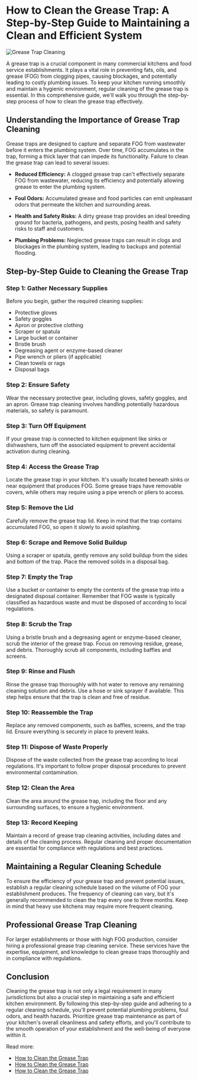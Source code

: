 # How to Clean the Grease Trap: A Step-by-Step Guide to Maintaining a Clean and Efficient System

![Grease Trap Cleaning](https://thumbs.dreamstime.com/b/grease-tank-outdoor-trap-outside-restaurant-53135429.jpg)

A grease trap is a crucial component in many commercial kitchens and food service establishments. It plays a vital role in preventing fats, oils, and grease (FOG) from clogging pipes, causing blockages, and potentially leading to costly plumbing issues. To keep your kitchen running smoothly and maintain a hygienic environment, regular cleaning of the grease trap is essential. In this comprehensive guide, we'll walk you through the step-by-step process of how to clean the grease trap effectively.

## Understanding the Importance of Grease Trap Cleaning

Grease traps are designed to capture and separate FOG from wastewater before it enters the plumbing system. Over time, FOG accumulates in the trap, forming a thick layer that can impede its functionality. Failure to clean the grease trap can lead to several issues:

- **Reduced Efficiency:** A clogged grease trap can't effectively separate FOG from wastewater, reducing its efficiency and potentially allowing grease to enter the plumbing system.

- **Foul Odors:** Accumulated grease and food particles can emit unpleasant odors that permeate the kitchen and surrounding areas.

- **Health and Safety Risks:** A dirty grease trap provides an ideal breeding ground for bacteria, pathogens, and pests, posing health and safety risks to staff and customers.

- **Plumbing Problems:** Neglected grease traps can result in clogs and blockages in the plumbing system, leading to backups and potential flooding.

## **Step-by-Step Guide to Cleaning the Grease Trap**

### **Step 1: Gather Necessary Supplies**

Before you begin, gather the required cleaning supplies:

- Protective gloves
- Safety goggles
- Apron or protective clothing
- Scraper or spatula
- Large bucket or container
- Bristle brush
- Degreasing agent or enzyme-based cleaner
- Pipe wrench or pliers (if applicable)
- Clean towels or rags
- Disposal bags

### **Step 2: Ensure Safety**

Wear the necessary protective gear, including gloves, safety goggles, and an apron. Grease trap cleaning involves handling potentially hazardous materials, so safety is paramount.

### **Step 3: Turn Off Equipment**

If your grease trap is connected to kitchen equipment like sinks or dishwashers, turn off the associated equipment to prevent accidental activation during cleaning.

### **Step 4: Access the Grease Trap**

Locate the grease trap in your kitchen. It's usually located beneath sinks or near equipment that produces FOG. Some grease traps have removable covers, while others may require using a pipe wrench or pliers to access.

### **Step 5: Remove the Lid**

Carefully remove the grease trap lid. Keep in mind that the trap contains accumulated FOG, so open it slowly to avoid splashing.

### **Step 6: Scrape and Remove Solid Buildup**

Using a scraper or spatula, gently remove any solid buildup from the sides and bottom of the trap. Place the removed solids in a disposal bag.

### **Step 7: Empty the Trap**

Use a bucket or container to empty the contents of the grease trap into a designated disposal container. Remember that FOG waste is typically classified as hazardous waste and must be disposed of according to local regulations.

### **Step 8: Scrub the Trap**

Using a bristle brush and a degreasing agent or enzyme-based cleaner, scrub the interior of the grease trap. Focus on removing residue, grease, and debris. Thoroughly scrub all components, including baffles and screens.

### **Step 9: Rinse and Flush**

Rinse the grease trap thoroughly with hot water to remove any remaining cleaning solution and debris. Use a hose or sink sprayer if available. This step helps ensure that the trap is clean and free of residue.

### **Step 10: Reassemble the Trap**

Replace any removed components, such as baffles, screens, and the trap lid. Ensure everything is securely in place to prevent leaks.

### **Step 11: Dispose of Waste Properly**

Dispose of the waste collected from the grease trap according to local regulations. It's important to follow proper disposal procedures to prevent environmental contamination.

### **Step 12: Clean the Area**

Clean the area around the grease trap, including the floor and any surrounding surfaces, to ensure a hygienic environment.

### **Step 13: Record Keeping**

Maintain a record of grease trap cleaning activities, including dates and details of the cleaning process. Regular cleaning and proper documentation are essential for compliance with regulations and best practices.

## **Maintaining a Regular Cleaning Schedule**

To ensure the efficiency of your grease trap and prevent potential issues, establish a regular cleaning schedule based on the volume of FOG your establishment produces. The frequency of cleaning can vary, but it's generally recommended to clean the trap every one to three months. Keep in mind that heavy use kitchens may require more frequent cleaning.

## **Professional Grease Trap Cleaning**

For larger establishments or those with high FOG production, consider hiring a professional grease trap cleaning service. These services have the expertise, equipment, and knowledge to clean grease traps thoroughly and in compliance with regulations.

## **Conclusion**

Cleaning the grease trap is not only a legal requirement in many jurisdictions but also a crucial step in maintaining a safe and efficient kitchen environment. By following this step-by-step guide and adhering to a regular cleaning schedule, you'll prevent potential plumbing problems, foul odors, and health hazards. Prioritize grease trap maintenance as part of your kitchen's overall cleanliness and safety efforts, and you'll contribute to the smooth operation of your establishment and the well-being of everyone within it.

Read more:

- [How to Clean the Grease Trap](https://foxheightspubandgrill.com/blogs/bbq-recipes/mastering-grill-hygiene-how-to-clean-the-grease-trap-on-your-traeger-grill)
- [How to Clean the Grease Trap](https://sites.google.com/view/fox-heights-pub-and-grill/How-to-Clean-the-Grease-Trap)
- [How to Clean the Grease Trap](https://rebeccafoodgrills.hashnode.dev/how-to-clean-the-grease-trap)
